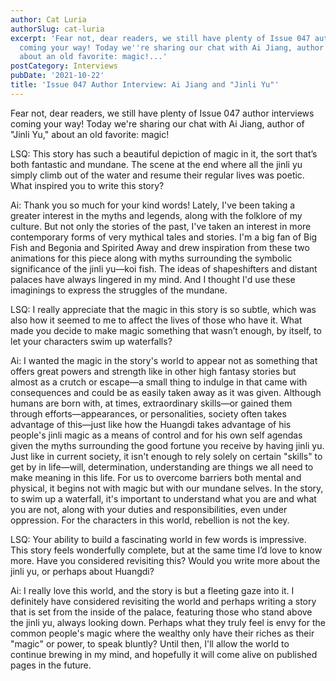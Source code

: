 ```yaml
---
author: Cat Luria
authorSlug: cat-luria
excerpt: 'Fear not, dear readers, we still have plenty of Issue 047 author interviews
  coming your way! Today we''re sharing our chat with Ai Jiang, author of "Jinli Yu,"
  about an old favorite: magic!...'
postCategory: Interviews
pubDate: '2021-10-22'
title: 'Issue 047 Author Interview: Ai Jiang and "Jinli Yu"'
---
```

Fear not, dear readers, we still have plenty of Issue 047 author interviews coming your way! Today we're sharing our chat with Ai Jiang, author of "Jinli Yu," about an old favorite: magic!

LSQ: This story has such a beautiful depiction of magic in it, the sort that’s both fantastic and mundane. The scene at the end where all the jinli yu simply climb out of the water and resume their regular lives was poetic. What inspired you to write this story?

Ai: Thank you so much for your kind words! Lately, I've been taking a greater interest in the myths and legends, along with the folklore of my culture. But not only the stories of the past, I've taken an interest in more contemporary forms of very mythical tales and stories. I'm a big fan of Big Fish and Begonia and Spirited Away and drew inspiration from these two animations for this piece along with myths surrounding the symbolic significance of the jinli yu—koi fish. The ideas of shapeshifters and distant palaces have always lingered in my mind. And I thought I'd use these imaginings to express the struggles of the mundane.

LSQ: I really appreciate that the magic in this story is so subtle, which was also how it seemed to me to affect the lives of those who have it. What made you decide to make magic something that wasn’t enough, by itself, to let your characters swim up waterfalls?

Ai: I wanted the magic in the story's world to appear not as something that offers great powers and strength like in other high fantasy stories but almost as a crutch or escape—a small thing to indulge in that came with consequences and could be as easily taken away as it was given. Although humans are born with, at times, extraordinary skills—or gained them through efforts—appearances, or personalities, society often takes advantage of this—just like how the Huangdi takes advantage of his people's jinli magic as a means of control and for his own self agendas given the myths surrounding the good fortune you receive by having jinli yu. Just like in current society, it isn't enough to rely solely on certain "skills" to get by in life—will, determination, understanding are things we all need to make meaning in this life. For us to overcome barriers both mental and physical, it begins not with magic but with our mundane selves. In the story, to swim up a waterfall, it's important to understand what you are and what you are not, along with your duties and responsibilities, even under oppression. For the characters in this world, rebellion is not the key.

LSQ: Your ability to build a fascinating world in few words is impressive. This story feels wonderfully complete, but at the same time I’d love to know more. Have you considered revisiting this? Would you write more about the jinli yu, or perhaps about Huangdi?

Ai: I really love this world, and the story is but a fleeting gaze into it. I definitely have considered revisiting the world and perhaps writing a story that is set from the inside of the palace, featuring those who stand above the jinli yu, always looking down. Perhaps what they truly feel is envy for the common people's magic where the wealthy only have their riches as their "magic" or power, to speak bluntly? Until then, I'll allow the world to continue brewing in my mind, and hopefully it will come alive on published pages in the future.

&nbsp;